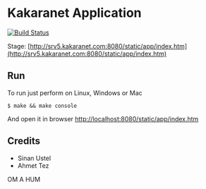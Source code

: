 Kakaranet Application
=====================

[![Build Status](https://travis-ci.org/kakaranet/games.svg?branch=master)](https://travis-ci.org/kakaranet/games)

Stage: [http://srv5.kakaranet.com:8080/static/app/index.htm](http://srv5.kakaranet.com:8080/static/app/index.htm)

Run
---

To run just perform on Linux, Windows or Mac

    $ make && make console

And open it in browser [http://localhost:8080/static/app/index.htm](http://localhost:8080/static/app/index.htm)

Credits
-------

* Sinan Ustel
* Ahmet Tez

OM A HUM
